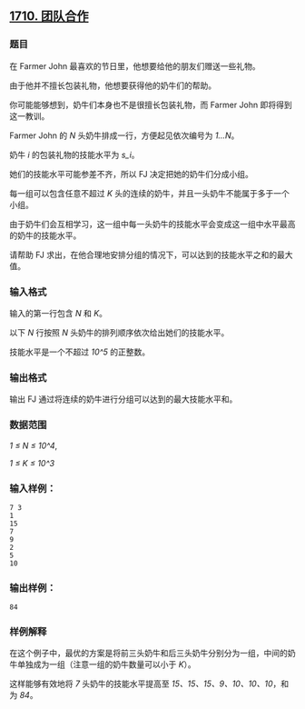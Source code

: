 ## [1710. 团队合作](https://www.acwing.com/problem/content/1712/)

### 题目

在 Farmer John 最喜欢的节日里，他想要给他的朋友们赠送一些礼物。

由于他并不擅长包装礼物，他想要获得他的奶牛们的帮助。

你可能能够想到，奶牛们本身也不是很擅长包装礼物，而 Farmer John 即将得到这一教训。

Farmer John 的 *N* 头奶牛排成一行，方便起见依次编号为 *1…N*。

奶牛 *i* 的包装礼物的技能水平为 *s_i*。

她们的技能水平可能参差不齐，所以 FJ 决定把她的奶牛们分成小组。

每一组可以包含任意不超过 *K* 头的连续的奶牛，并且一头奶牛不能属于多于一个小组。

由于奶牛们会互相学习，这一组中每一头奶牛的技能水平会变成这一组中水平最高的奶牛的技能水平。

请帮助 FJ 求出，在他合理地安排分组的情况下，可以达到的技能水平之和的最大值。

### 输入格式

输入的第一行包含 *N* 和 *K*。

以下 *N* 行按照 *N* 头奶牛的排列顺序依次给出她们的技能水平。

技能水平是一个不超过 *10^5* 的正整数。

### 输出格式

输出 FJ 通过将连续的奶牛进行分组可以达到的最大技能水平和。

### 数据范围

*1 ≤ N ≤ 10^4*,

*1 ≤ K ≤ 10^3*

### 输入样例：

```
7 3
1
15
7
9
2
5
10
```

### 输出样例：

```
84
```

### 样例解释

在这个例子中，最优的方案是将前三头奶牛和后三头奶牛分别分为一组，中间的奶牛单独成为一组（注意一组的奶牛数量可以小于 *K*）。

这样能够有效地将 *7* 头奶牛的技能水平提高至 *15、15、15、9、10、10、10*，和为 *84*。
